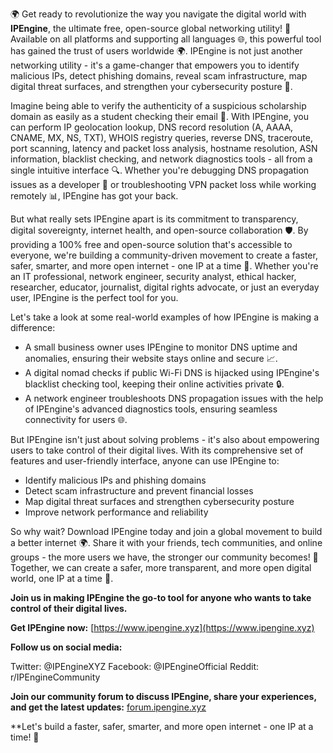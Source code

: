 🌍 Get ready to revolutionize the way you navigate the digital world with **IPEngine**, the ultimate free, open-source global networking utility! 🚀 Available on all platforms and supporting all languages 🌐, this powerful tool has gained the trust of users worldwide 🌍. IPEngine is not just another networking utility - it's a game-changer that empowers you to identify malicious IPs, detect phishing domains, reveal scam infrastructure, map digital threat surfaces, and strengthen your cybersecurity posture 🔐.

Imagine being able to verify the authenticity of a suspicious scholarship domain as easily as a student checking their email 📧. With IPEngine, you can perform IP geolocation lookup, DNS record resolution (A, AAAA, CNAME, MX, NS, TXT), WHOIS registry queries, reverse DNS, traceroute, port scanning, latency and packet loss analysis, hostname resolution, ASN information, blacklist checking, and network diagnostics tools - all from a single intuitive interface 🔍. Whether you're debugging DNS propagation issues as a developer 🤖 or troubleshooting VPN packet loss while working remotely 📊, IPEngine has got your back.

But what really sets IPEngine apart is its commitment to transparency, digital sovereignty, internet health, and open-source collaboration 🛡️. By providing a 100% free and open-source solution that's accessible to everyone, we're building a community-driven movement to create a faster, safer, smarter, and more open internet - one IP at a time 🚀. Whether you're an IT professional, network engineer, security analyst, ethical hacker, researcher, educator, journalist, digital rights advocate, or just an everyday user, IPEngine is the perfect tool for you.

Let's take a look at some real-world examples of how IPEngine is making a difference:

* A small business owner uses IPEngine to monitor DNS uptime and anomalies, ensuring their website stays online and secure 📈.
* A digital nomad checks if public Wi-Fi DNS is hijacked using IPEngine's blacklist checking tool, keeping their online activities private 🔒.
* A network engineer troubleshoots DNS propagation issues with the help of IPEngine's advanced diagnostics tools, ensuring seamless connectivity for users 🌐.

But IPEngine isn't just about solving problems - it's also about empowering users to take control of their digital lives. With its comprehensive set of features and user-friendly interface, anyone can use IPEngine to:

* Identify malicious IPs and phishing domains
* Detect scam infrastructure and prevent financial losses
* Map digital threat surfaces and strengthen cybersecurity posture
* Improve network performance and reliability

So why wait? Download IPEngine today and join a global movement to build a better internet 🌍. Share it with your friends, tech communities, and online groups - the more users we have, the stronger our community becomes! 🔗 Together, we can create a safer, more transparent, and more open digital world, one IP at a time 🚀.

**Join us in making IPEngine the go-to tool for anyone who wants to take control of their digital lives.**

**Get IPEngine now:** [https://www.ipengine.xyz](https://www.ipengine.xyz)

**Follow us on social media:**

Twitter: @IPEngineXYZ
Facebook: @IPEngineOfficial
Reddit: r/IPEngineCommunity

**Join our community forum to discuss IPEngine, share your experiences, and get the latest updates:** [forum.ipengine.xyz](http://forum.ipengine.xyz)

**Let's build a faster, safer, smarter, and more open internet - one IP at a time! 🚀